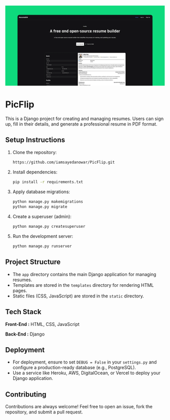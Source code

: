 ![PicFlip](https://raw.githubusercontent.com/iamsayedanowar/ResumeGEN/refs/heads/main/img/GRP.png)

# PicFlip

This is a Django project for creating and managing resumes. Users can sign up, fill in their details, and generate a professional resume in PDF format.

## Setup Instructions

1. Clone the repository:

   ```bash
   https://github.com/iamsayedanowar/PicFlip.git
   ```

2. Install dependencies:

   ```bash
   pip install -r requirements.txt
   ```

3. Apply database migrations:

   ```bash
   python manage.py makemigrations
   python manage.py migrate
   ```

4. Create a superuser (admin):

   ```bash
   python manage.py createsuperuser
   ```

5. Run the development server:

   ```bash
   python manage.py runserver
   ```

## Project Structure

- The `app` directory contains the main Django application for managing resumes.
- Templates are stored in the `templates` directory for rendering HTML pages.
- Static files (CSS, JavaScript) are stored in the `static` directory.

## Tech Stack

**Front-End :** HTML, CSS, JavaScript

**Back-End :** Django

## Deployment

- For deployment, ensure to set `DEBUG = False` in your `settings.py` and configure a production-ready database (e.g., PostgreSQL).
- Use a service like Heroku, AWS, DigitalOcean, or Vercel to deploy your Django application.

## Contributing

Contributions are always welcome! Feel free to open an issue, fork the repository, and submit a pull request.